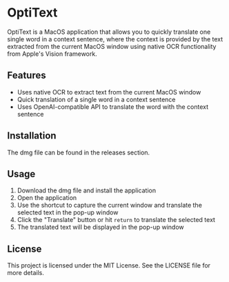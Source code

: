 # OptiText

OptiText is a MacOS application that allows you to quickly translate one single word in a context sentence, where the context is provided by the text extracted from the current MacOS window using native OCR functionality from Apple's Vision framework.

## Features

- Uses native OCR to extract text from the current MacOS window
- Quick translation of a single word in a context sentence
- Uses OpenAI-compatible API to translate the word with the context sentence

## Installation

The dmg file can be found in the releases section.

## Usage

1. Download the dmg file and install the application
2. Open the application
3. Use the shortcut to capture the current window and translate the selected text in the pop-up window
4. Click the "Translate" button or hit `return` to translate the selected text
5. The translated text will be displayed in the pop-up window

## License

This project is licensed under the MIT License. See the LICENSE file for more details.